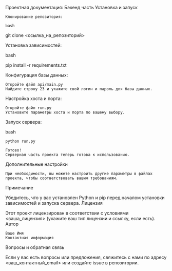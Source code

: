 Проектная документация: Бэкенд часть
Установка и запуск

    Клонирование репозитория:

    bash

git clone <ссылка_на_репозиторий>

Установка зависимостей:

bash

pip install -r requirements.txt

Конфигурация базы данных:

    Откройте файл api/main.py
    Найдите строку 23 и укажите свой логин и пароль для базы данных.

Настройка хоста и порта:

    Откройте файл run.py
    Установите параметры хоста и порта по вашему выбору.

Запуск сервера:

bash

    python run.py

    Готово!
    Серверная часть проекта теперь готова к использованию.

Дополнительные настройки

    При необходимости, вы можете настроить другие параметры в файлах проекта, чтобы соответствовать вашим требованиям.

Примечание

Убедитесь, что у вас установлен Python и pip перед началом установки зависимостей и запуска сервера.
Лицензия

Этот проект лицензирован в соответствии с условиями <ваша_лицензия> (укажите ваш тип лицензии и ссылку, если есть).
Автор

    Ваше Имя
    Контактная информация

Вопросы и обратная связь

Если у вас есть вопросы или предложения, свяжитесь с нами по адресу <ваш_контактный_email> или создайте issue в репозитории.
